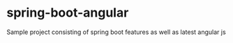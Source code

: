 # spring-boot-angular
Sample project consisting of spring boot features as well as latest angular js 
